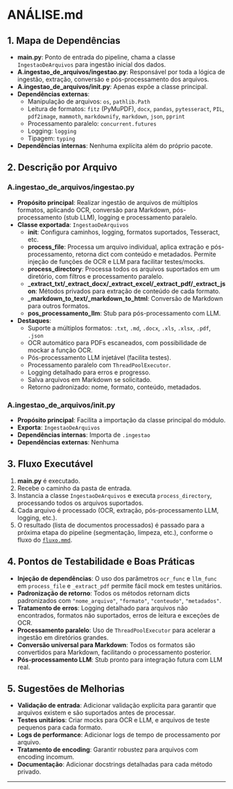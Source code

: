 # ANÁLISE.md

## 1. Mapa de Dependências

- **main.py**: Ponto de entrada do pipeline, chama a classe `IngestaoDeArquivos` para ingestão inicial dos dados.
- **A.ingestao_de_arquivos/ingestao.py**: Responsável por toda a lógica de ingestão, extração, conversão e pós-processamento dos arquivos.
- **A.ingestao_de_arquivos/__init__.py**: Apenas expõe a classe principal.
- **Dependências externas**:
  - Manipulação de arquivos: `os`, `pathlib.Path`
  - Leitura de formatos: `fitz` (PyMuPDF), `docx`, `pandas`, `pytesseract`, `PIL`, `pdf2image`, `mammoth`, `markdownify`, `markdown`, `json`, `pprint`
  - Processamento paralelo: `concurrent.futures`
  - Logging: `logging`
  - Tipagem: `typing`
- **Dependências internas**: Nenhuma explícita além do próprio pacote.

## 2. Descrição por Arquivo

### A.ingestao_de_arquivos/ingestao.py

- **Propósito principal**: Realizar ingestão de arquivos de múltiplos formatos, aplicando OCR, conversão para Markdown, pós-processamento (stub LLM), logging e processamento paralelo.
- **Classe exportada**: `IngestaoDeArquivos`
  - **__init__**: Configura caminhos, logging, formatos suportados, Tesseract, etc.
  - **process_file**: Processa um arquivo individual, aplica extração e pós-processamento, retorna dict com conteúdo e metadados. Permite injeção de funções de OCR e LLM para facilitar testes/mocks.
  - **process_directory**: Processa todos os arquivos suportados em um diretório, com filtros e processamento paralelo.
  - **_extract_txt/_extract_docx/_extract_excel/_extract_pdf/_extract_json**: Métodos privados para extração de conteúdo de cada formato.
  - **_markdown_to_text/_markdown_to_html**: Conversão de Markdown para outros formatos.
  - **pos_processamento_llm**: Stub para pós-processamento com LLM.
- **Destaques**:
  - Suporte a múltiplos formatos: `.txt`, `.md`, `.docx`, `.xls`, `.xlsx`, `.pdf`, `.json`
  - OCR automático para PDFs escaneados, com possibilidade de mockar a função OCR.
  - Pós-processamento LLM injetável (facilita testes).
  - Processamento paralelo com `ThreadPoolExecutor`.
  - Logging detalhado para erros e progresso.
  - Salva arquivos em Markdown se solicitado.
  - Retorno padronizado: nome, formato, conteúdo, metadados.

### A.ingestao_de_arquivos/__init__.py

- **Propósito principal**: Facilita a importação da classe principal do módulo.
- **Exporta**: `IngestaoDeArquivos`
- **Dependências internas**: Importa de `.ingestao`
- **Dependências externas**: Nenhuma

## 3. Fluxo Executável

1. **main.py** é executado.
2. Recebe o caminho da pasta de entrada.
3. Instancia a classe `IngestaoDeArquivos` e executa `process_directory`, processando todos os arquivos suportados.
4. Cada arquivo é processado (OCR, extração, pós-processamento LLM, logging, etc.).
5. O resultado (lista de documentos processados) é passado para a próxima etapa do pipeline (segmentação, limpeza, etc.), conforme o fluxo do [`fluxo.mmd`](../docs/fluxo.mmd).

## 4. Pontos de Testabilidade e Boas Práticas

- **Injeção de dependências**: O uso dos parâmetros `ocr_func` e `llm_func` em `process_file` e `_extract_pdf` permite fácil mock em testes unitários.
- **Padronização de retorno**: Todos os métodos retornam dicts padronizados com `"nome_arquivo"`, `"formato"`, `"conteudo"`, `"metadados"`.
- **Tratamento de erros**: Logging detalhado para arquivos não encontrados, formatos não suportados, erros de leitura e exceções de OCR.
- **Processamento paralelo**: Uso de `ThreadPoolExecutor` para acelerar a ingestão em diretórios grandes.
- **Conversão universal para Markdown**: Todos os formatos são convertidos para Markdown, facilitando o processamento posterior.
- **Pós-processamento LLM**: Stub pronto para integração futura com LLM real.

## 5. Sugestões de Melhorias

- **Validação de entrada**: Adicionar validação explícita para garantir que arquivos existem e são suportados antes de processar.
- **Testes unitários**: Criar mocks para OCR e LLM, e arquivos de teste pequenos para cada formato.
- **Logs de performance**: Adicionar logs de tempo de processamento por arquivo.
- **Tratamento de encoding**: Garantir robustez para arquivos com encoding incomum.
- **Documentação**: Adicionar docstrings detalhadas para cada método privado.

---